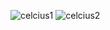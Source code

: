 ![celcius1](https://user-images.githubusercontent.com/115551661/227478781-9daa530a-0df2-4642-8a75-e36913db5a56.png)
![celcius2](https://user-images.githubusercontent.com/115551661/227478915-d2d30c7d-f99c-4e04-a410-1b39b6070e98.png)
